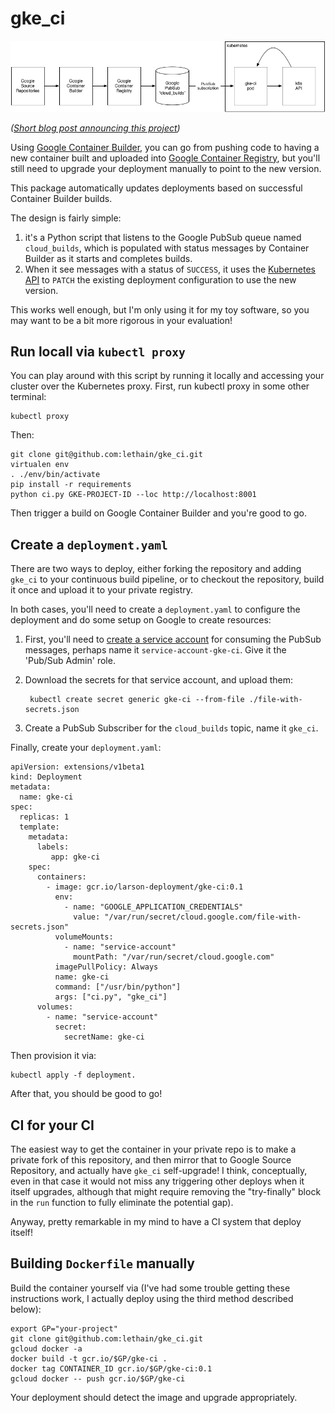 # gke_ci

![Diagram showing deployment pipeline for GKE-CI](./gke_ci.png)

*([Short blog post announcing this project](https://lethain.com/simple-continuous-deployment-on-gke-with-gke-ci/))*

Using [Google Container Builder](https://cloud.google.com/container-builder/docs/),
you can go from pushing code to having a new container built and uploaded into
[Google Container Registry](https://cloud.google.com/container-registry/), but
you'll still need to upgrade your deployment manually to point to the new version.

This package automatically updates deployments based on successful Container Builder builds.

The design is fairly simple:

1. it's a Python script that listens to the Google PubSub
    queue named `cloud_builds`, which is populated with status messages by Container Builder
    as it starts and completes builds.
2. When it see messages with a status of `SUCCESS`, it uses the [Kubernetes API](https://kubernetes.io/docs/api-reference/v1.5/#patch-23)
    to `PATCH` the existing deployment configuration to use the new version.

This works well enough, but I'm only using it for my toy software,
so you may want to be a bit more rigorous in your evaluation!

## Run locall via `kubectl proxy`

You can play around with this script by running it locally and accessing your
cluster over the Kubernetes proxy. First, run kubectl proxy in some other terminal:

    kubectl proxy

Then:

    git clone git@github.com:lethain/gke_ci.git
    virtualen env
    . ./env/bin/activate
    pip install -r requirements
    python ci.py GKE-PROJECT-ID --loc http://localhost:8001

Then trigger a build on Google Container Builder and you're good to go.

## Create a `deployment.yaml`

There are two ways to deploy, either forking the repository and adding `gke_ci` to
your continuous build pipeline, or to checkout the repository, build it once and
upload it to your private registry.

In both cases, you'll need to create a `deployment.yaml` to configure the deployment
and do some setup on Google to create resources:

1. First, you'll need to [create a service account](https://console.cloud.google.com/apis/credentials/serviceaccountkey)
    for consuming the PubSub messages, perhaps name it `service-account-gke-ci`. Give it the 'Pub/Sub Admin' role.
2. Download the secrets for that service account, and upload them:

        kubectl create secret generic gke-ci --from-file ./file-with-secrets.json

3. Create a PubSub Subscriber for the `cloud_builds` topic, name it `gke_ci`.

Finally, create your `deployment.yaml`:

```
apiVersion: extensions/v1beta1
kind: Deployment
metadata:
  name: gke-ci
spec:
  replicas: 1
  template:
    metadata:
      labels:
         app: gke-ci
    spec:
      containers:
        - image: gcr.io/larson-deployment/gke-ci:0.1
          env:
            - name: "GOOGLE_APPLICATION_CREDENTIALS"
              value: "/var/run/secret/cloud.google.com/file-with-secrets.json"
          volumeMounts:
            - name: "service-account"
              mountPath: "/var/run/secret/cloud.google.com"
          imagePullPolicy: Always
          name: gke-ci
          command: ["/usr/bin/python"]
          args: ["ci.py", "gke_ci"]
      volumes:
        - name: "service-account"
          secret:
            secretName: gke-ci
```

Then provision it via:

    kubectl apply -f deployment.

After that, you should be good to go!


## CI for your CI

The easiest way to get the container in your private repo is
to make a private fork of this repository,
and then mirror that to Google Source Repository, and actually have `gke_ci`
self-upgrade! I think, conceptually, even in that case it would not miss any
triggering other deploys when it itself upgrades, although that might require
removing the "try-finally" block in the `run` function to fully eliminate the
potential gap).

Anyway, pretty remarkable in my mind to have a CI system that deploy itself!

## Building `Dockerfile` manually

Build the container yourself via
(I've had some trouble getting these instructions work,
I actually deploy using the third method described below):

    export GP="your-project"
    git clone git@github.com:lethain/gke_ci.git
    gcloud docker -a
    docker build -t gcr.io/$GP/gke-ci .
    docker tag CONTAINER_ID gcr.io/$GP/gke-ci:0.1
    gcloud docker -- push gcr.io/$GP/gke-ci

Your deployment should detect the image and upgrade appropriately.